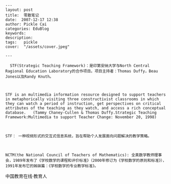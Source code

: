 
    ---
    layout: post  
    title:  零散笔记  
    date:  2007-12-17 12:38  
    author: Pickle Cai  
    categories: EduBlog  
    keywords: 
    description:   
    tags:	pickle   
    cover:  "/assets/cover.jpeg"  

    ---  
    
      STF(Strategic Teaching Framework)：是印第安纳大学与North Central Ragional Education Laboratory的合作项目。项目主持者：Thomas Duffy，Beau Jones以及Randy Knuth。



    STF is an multimedia information resource designed to support teachers in metaphorically visiting three constructivist classrooms in which they can watch a period of instruction, get perspectives on critical attributes of the teaching as they watch, and access a rich conceptual database.   (Tammy Chaney-Cullen & Thomas Duffy.Strategic Teaching Framework:Multimedia to support Teacher Change: November 20, 1998)



    STF： 一种视频形式的交互式信息系统，旨在帮助个人发展面向问题解决的教学策略。    



    NCTM(the National Council of Teachers of Mathematics): 全美数学教师理事会，1989年发布了《学校数学的课程和评价标准》（2000年修订为《学校数学的原则和标准》），1991年发布它的姊妹篇：《学校数学的专业教学标准》。



 



		    
 中国教育在线·教育人

